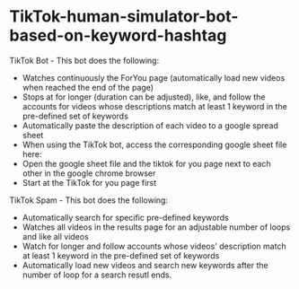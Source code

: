 # TikTok-human-simulator-bot-based-on-keyword-hashtag

TikTok Bot - This bot does the following: 
- Watches continuously the ForYou page (automatically load new videos when reached the end of the page)
- Stops at for longer (duration can be adjusted), like, and follow the accounts for videos whose descriptions match at least 1 keyword in the pre-defined set of keywords
- Automatically paste the description of each video to a google spread sheet
- When using the TikTok bot, access the corresponding google sheet file here:
- Open the google sheet file and the tiktok for you page next to each other in the google chrome browser
- Start at the TikTok for you page first

TikTok Spam - This bot does the following:
- Automatically search for specific pre-defined keywords
- Watches all videos in the results page for an adjustable number of loops and like all videos
- Watch for longer and follow accounts whose videos' description match at least 1 keyword in the pre-defined set of keywords
- Automatically load new videos and search new keywords after the number of loop for a search resutl ends.

